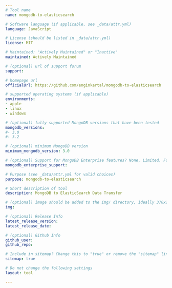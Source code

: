 ```yaml
---
# Tool name
name: mongodb-to-elasticsearch

# Software language (if applicable, see _data/attr.yml)
language: JavaScript

# License (should be listed in _data/attr.yml)
license: MIT

# Maintained: "Actively Maintained" or "Inactive"
maintained: Actively Maintained

# (optional) url of support forum
support: 

# homepage url
officialUrl: https://github.com/enginkartal/mongodb-to-elasticsearch

# supported operating systems (if applicable)
environments:
- apple
- linux
- windows

# (optional) fully supported MongoDB versions that have been tested
mongodb_versions:
#- 3.0
#- 3.2

# (optional) minimum MongoDB version
minimum_mongodb_version: 3.0

# (optional) Support for MongoDB Enterprise features? None, Limited, Full
mongodb_enterprise_support: 

# Purpose (see _data/attr.yml for valid choices)
purpose: mongodb-to-elasticsearch

# Short description of tool
description: MongoDB to ElasticSearch Data Transfer

# (optional) image should be added to the img/ directory, ideally 370x200px
img: 

# (optional) Release Info
latest_release_version: 
latest_release_date: 

# (optional) Github Info
github_user: 
github_repo: 

# Include in sitemap? Change this to "true" or remove the "sitemap" line
sitemap: true

# Do not change the following settings
layout: tool

---
```

